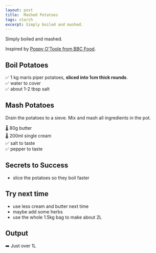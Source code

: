 ```yaml
---
layout: post
title:  Mashed Potatoes
tags: starch
excerpt: Simply boiled and mashed.
---
```

Simply boiled and mashed.

Inspired by [Poppy O'Toole from BBC Food](https://www.bbc.co.uk/food/recipes/mashedpotatoes_90230).

## Boil Potatoes
✅ 1 kg maris piper potatoes, **sliced into 1cm thick rounds**.  
✅ water to cover  
✅ about 1-2 tbsp salt

## Mash Potatoes
Drain the potatoes to a sieve. Mix and mash all ingredients in the pot.

🌡️ 80g butter  
🌡️ 200ml single cream  
✅ salt to taste  
✅ pepper to taste  

## Secrets to Success

- slice the potatoes so they boil faster

## Try next time
- use less cream and butter next time
- maybe add some herbs
- use the whole 1.5kg bag to make about 2L

## Output
➡️ Just over 1L